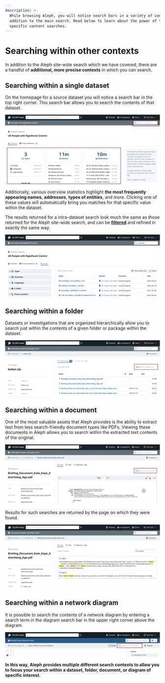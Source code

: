 ```yaml
---
description: >-
  While browsing Aleph, you will notice search bars in a variety of contexts in
  addition to the main search. Read below to learn about the power of these more
  specific content searches.
---
```


# Searching within other contexts

In addition to the Aleph site-wide search which we have covered, there are a handful of **additional, more precise contexts** in which you can search.

## Searching within a single dataset

On the homepage for a source dataset you will notice a search bar in the top right corner. This search bar allows you to search the contents of that dataset.

![](../../.gitbook/assets/screen-shot-2021-02-11-at-12.27.42.png)

Additionally, various overview statistics highlight **the most frequently appearing names**, **addresses**, **types of entities**, and more. Clicking one of these values will automatically bring you matches for that specific value within the dataset.

The results returned for a intra-dataset search look much the same as those returned for the Aleph site-wide search, and can be [**filtered**](filtering-your-search-results.md) and refined in exactly the same way.

![](../../.gitbook/assets/screen-shot-2021-02-11-at-12.33.03.png)

## Searching within a folder

Datasets or investigations that are organized hierarchically allow you to search just within the contents of a given folder or package within the dataset.

![](../../.gitbook/assets/screen-shot-2021-02-11-at-12.39.35.png)

## Searching within a document

One of the most valuable assets that Aleph provides is the ability to extract text from less search-friendly document types like PDFs. Viewing these documents in Aleph allows you to search within the extracted text contents of the original.

![](../../.gitbook/assets/screen-shot-2021-02-11-at-12.42.43.png)

Results for such searches are returned by the page on which they were found.

![](../../.gitbook/assets/screen-shot-2021-02-11-at-12.42.22.png)

## Searching within a network diagram

It is possible to search the contents of a network diagram by entering a search term in the diagram search bar in the upper right corner above the diagram.

![](../../.gitbook/assets/screen-shot-2021-02-11-at-14.15.12.png)

**In this way, Aleph provides multiple different search contexts to allow you to focus your search within a dataset, folder, document, or diagram of specific interest.**
